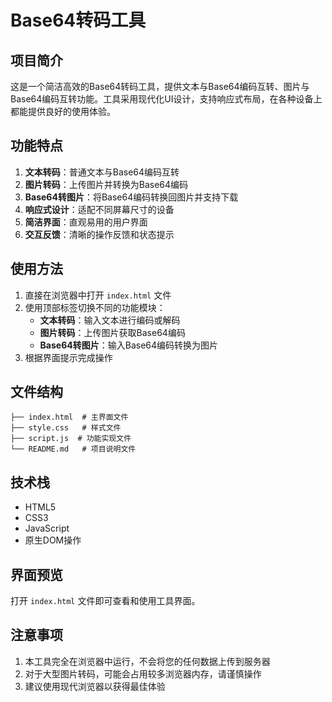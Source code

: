 # Base64转码工具

## 项目简介
这是一个简洁高效的Base64转码工具，提供文本与Base64编码互转、图片与Base64编码互转功能。工具采用现代化UI设计，支持响应式布局，在各种设备上都能提供良好的使用体验。

## 功能特点
1. **文本转码**：普通文本与Base64编码互转
2. **图片转码**：上传图片并转换为Base64编码
3. **Base64转图片**：将Base64编码转换回图片并支持下载
4. **响应式设计**：适配不同屏幕尺寸的设备
5. **简洁界面**：直观易用的用户界面
6. **交互反馈**：清晰的操作反馈和状态提示

## 使用方法
1. 直接在浏览器中打开 `index.html` 文件
2. 使用顶部标签切换不同的功能模块：
   - **文本转码**：输入文本进行编码或解码
   - **图片转码**：上传图片获取Base64编码
   - **Base64转图片**：输入Base64编码转换为图片
3. 根据界面提示完成操作

## 文件结构
```
├── index.html  # 主界面文件
├── style.css   # 样式文件
├── script.js  # 功能实现文件
└── README.md   # 项目说明文件
```

## 技术栈
- HTML5
- CSS3
- JavaScript
- 原生DOM操作

## 界面预览
打开 `index.html` 文件即可查看和使用工具界面。

## 注意事项
1. 本工具完全在浏览器中运行，不会将您的任何数据上传到服务器
2. 对于大型图片转码，可能会占用较多浏览器内存，请谨慎操作
3. 建议使用现代浏览器以获得最佳体验
